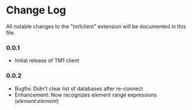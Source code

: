 # Change Log
All notable changes to the "tm1client" extension will be documented in this file.

### 0.0.1

- Initial release of TM1 client

### 0.0.2

- Bugfix: Didn't clear list of databases after re-connect
- Enhancement: Now recognizes element range expressions (_element_:_element_)
